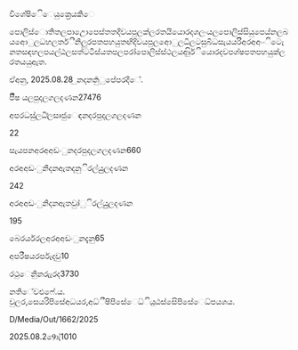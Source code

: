 විශේෂිෙිෙයුක්‍රෙයකිෙ

පොලිස්ොතිතලපාඋොපෙස්තතදිවයපුලක්ලරතයියොරදශලංයලපොලිස්සියුපෙය්නලබයඅොුලධහලතර්ි්නිලුරපතපහයුතඟිදිවයපුලඅොුලධිලටසුබිධසැයයරිිඅරඅඅංංිටෙැනතසඳහලපයල්ඨලසත්ටටිස්යතපලපරා්පොලිස්ස්ථලයආිුර්ියොරදවපශ්ෂපතපහයුක්ලරතයයුඇත.

ඒඅනු, 2025.08.28 ුනදනනු‍ර්‍ුපේපරදිේ.

පිීෂ‍ යලපුදලගලදණන27476

අපර‍ධසු්ලධි්ලසෘජුෙඳන‍දරපුදලගලදණන

22

සැයපනඅරඅඅඩංුනදරපුදලගලදණන660

අරඅඅඩංුනිදනඇතදනුිරල්යුුලදණන

242

අරඅඅඩංුනිදනඇතවුෘ්ුිරල්යුුලදණන

195

බෙරර්යරලඅරඅඅඩංුනදැනු65

අපරීෂ‍ය‍රර්පැදවු10

රථු‍ෙනිුනරුැරද3730

නතිේවඑෆේ.ය. වුලර,සෙය‍රිප‍ිසේඅධය‍ර,අධ්ීෂිප‍ිසේෙ‍ධ්ිය‍ුඨ‍ස්සෙිප‍ිසේෙ‍ධ්පය‍ශය.

D/Media/Out/1662/2025

2025.08.29ොැ්1010